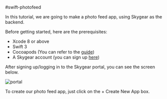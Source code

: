 #swift-photofeed

In this tutorial, we are going to make a photo feed app, using Skygear as the backend.

Before getting started, here are the prerequisites:

- Xcode 8 or above
- Swift 3
- Cocoapods (You can refer to the [guide](https://guides.cocoapods.org/using/getting-started.html))
- A Skygear account (you can sign up [here](https://portal.skygear.io))

After signing up/logging in to the Skygear portal, you can see the screen below.

![portal](/Users/sean/Documents/iOS/swift-photofeed/Screenshots/portal.png)

To create our photo feed app, just click on the + Create New App box.